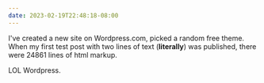 ```yaml
---
date: 2023-02-19T22:48:18-08:00
---
```


I've created a new site on Wordpress.com, picked a random free theme.
When my first test post with two lines of text (**literally**)
was published, there were 24861 lines of html markup.

LOL Wordpress.
